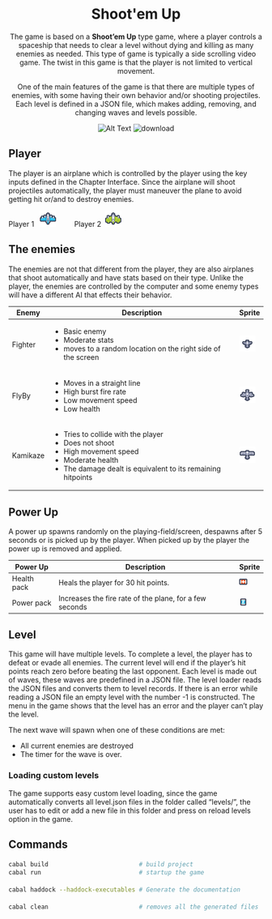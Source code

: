 <!-- markdownlint-configure-file {
  "MD013": {
    "code_blocks": false,
    "tables": false
  },
  "MD033": false,
  "MD041": false
} -->

<div align="center">

# Shoot'em Up

The game is based on a **Shoot’em Up** type game, where a player controls a spaceship that needs to clear a level without dying and killing as many enemies as needed. This type of game is typically a side scrolling video game. The twist in this game is that the player is not limited to vertical movement.

One of the main features of the game is that there are multiple types of enemies, with some having their own behavior and/or shooting projectiles. Each level is  defined in a JSON file, which makes adding, removing, and changing waves and levels possible.

![Alt Text](https://media.giphy.com/media/30ifFmkWrEldcCi0JG/giphy.gif)
![download](https://user-images.githubusercontent.com/40497575/215898919-ad4e6a21-894c-41da-b477-990cc81bc4da.gif)

</div>

## Player
The player is an airplane which is controlled by the player using the key inputs defined in the Chapter Interface. Since the airplane will shoot projectiles automatically, the player must maneuver the plane to avoid getting hit or/and to destroy enemies.

Player 1 &nbsp; ![Player 1](./assets/ships/player_1.bmp)&nbsp;&nbsp;&nbsp;&nbsp;&nbsp;&nbsp;&nbsp;&nbsp;
Player 2 &nbsp;![Player 2](./assets/ships/player_2.bmp)

## The enemies
The enemies are not that different from the player, they are also airplanes that shoot automatically and have stats based on their type. Unlike the player, the enemies are controlled by the computer and some enemy types will have a different AI that effects their behavior.

| Enemy                 | Description                                  | Sprite                     |
| --------------------- | -------------------------------------------- | -------------------------- |
| Fighter                 | <ul><li>Basic enemy</li><li>Moderate stats</li><li>moves to a random location on the right side of the screen</li></ul> | ![Fighter](./assets/ships/fighter.bmp) |
| FlyBy               | <ul><li>Moves in a straight line</li><li>High burst fire rate</li><li>Low movement speed</li><li>Low health</li></ul>| ![FlyBy](./assets/ships/flyby.bmp) | 
| Kamikaze               | <ul><li>Tries to collide with the player</li><li>Does not shoot</li><li>High movement speed</li><li>Moderate health</li><li>The damage dealt is equivalent to its remaining hitpoints</li></ul>| ![Kamikaze](./assets/ships/kamikaze.bmp) | 
 
## Power Up
A power up spawns randomly on the playing-field/screen, despawns after 5 seconds or is picked up by the player. When picked up by the player the power up is removed and applied.

| Power Up                 | Description                                  | Sprite                     |
| --------------------- | -------------------------------------------- | -------------------------- |
| Health pack               | Heals the player for 30 hit points. | ![Health pack](./assets/items/health-pack_1.bmp) | 
| Power pack               | Increases the fire rate of the plane, for a few seconds | ![Power pack](./assets/items/power-pack_1.bmp) | 

## Level
This game will have multiple levels. To complete a level, the player has to defeat or evade all enemies. The current level will end if the player’s hit points reach zero before beating the last opponent.
Each level is made out of waves, these waves are predefined in a JSON file. The level loader reads the JSON files and converts them to level records. If there is an error while reading a JSON file an empty level with the number -1 is constructed. The menu in the game shows that the level has an error and the player can’t play the level.

The next wave will spawn when one of these conditions are met:	
- All current enemies are destroyed
- The timer for the wave is over.

### Loading custom levels
The game supports easy custom level loading, since the game automatically converts all level.json files in the folder called “levels/”, the user has to edit or add a new file in this folder and press on reload levels option in the game.

## Commands
```sh
cabal build                         # build project
cabal run                           # startup the game

cabal haddock --haddock-executables # Generate the documentation

cabal clean                         # removes all the generated files
```

